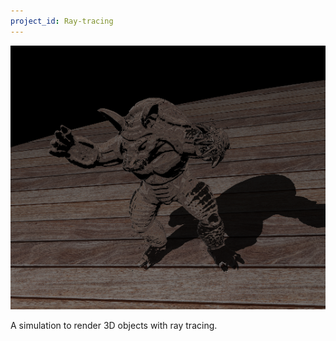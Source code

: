 ```yaml
---
project_id: Ray-tracing
---
```


![Armadillo](/assets/pictures/Armadillo-preview.png)

A simulation to render 3D objects with ray tracing.